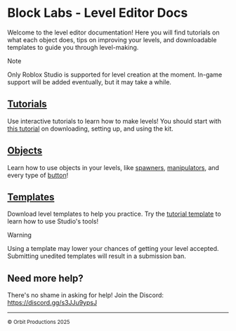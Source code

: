 # Block Labs - Level Editor Docs
Welcome to the level editor documentation! Here you will find tutorials on what each object does, tips on improving your levels, and downloadable templates to guide you through level-making.

>[!NOTE]
>Only Roblox Studio is supported for level creation at the moment. In-game support will be added eventually, but it may take a while.

## [Tutorials](/tutorials)
Use interactive tutorials to learn how to make levels! You should start with [this tutorial](/tutorials/using-the-kit.md) on downloading, setting up, and using the kit.

## [Objects](/objects)
Learn how to use objects in your levels, like [spawners](/objects/spawner.md), [manipulators](/objects/manipulators), and every type of [button](/objects/buttons)!

## [Templates](/templates)
Download level templates to help you practice. Try the [tutorial template](/templates/learn-studio.md) to learn how to use Studio's tools!
>[!WARNING]
>Using a template may lower your chances of getting your level accepted.\
>Submitting unedited templates will result in a submission ban.

## Need more help?
There's no shame in asking for help! Join the Discord: https://discord.gg/s3JJu9ypsJ

---

<sup>© Orbit Productions 2025</sup>
